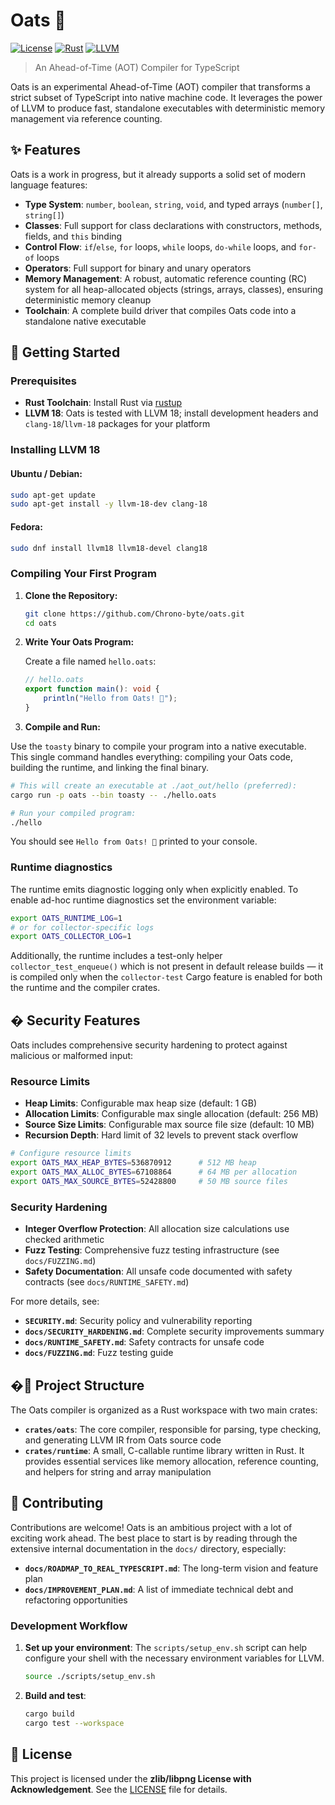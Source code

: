 # Oats 🌾

[![License](https://img.shields.io/badge/license-zlib-blue.svg)](LICENSE)
[![Rust](https://img.shields.io/badge/built%20with-Rust-000000.svg?logo=rust)](https://www.rust-lang.org/)
[![LLVM](https://img.shields.io/badge/powered%20by-LLVM%2018-262D3A.svg)](https://llvm.org/)

> An Ahead-of-Time (AOT) Compiler for TypeScript

Oats is an experimental Ahead-of-Time (AOT) compiler that transforms a strict
subset of TypeScript into native machine code. It leverages the power of LLVM to
produce fast, standalone executables with deterministic memory management via
reference counting.

## ✨ Features

Oats is a work in progress, but it already supports a solid set of modern
language features:

- **Type System**: `number`, `boolean`, `string`, `void`, and typed arrays
  (`number[]`, `string[]`)
- **Classes**: Full support for class declarations with constructors, methods,
  fields, and `this` binding
- **Control Flow**: `if`/`else`, `for` loops, `while` loops, `do-while` loops,
  and `for-of` loops
- **Operators**: Full support for binary and unary operators
- **Memory Management**: A robust, automatic reference counting (RC) system for
  all heap-allocated objects (strings, arrays, classes), ensuring deterministic
  memory cleanup
- **Toolchain**: A complete build driver that compiles Oats code into a
  standalone native executable

## 🚀 Getting Started

### Prerequisites

- **Rust Toolchain**: Install Rust via [rustup](https://rustup.rs/)
- **LLVM 18**: Oats is tested with LLVM 18; install development headers and `clang-18`/`llvm-18` packages for your platform

### Installing LLVM 18

#### Ubuntu / Debian:

```bash
sudo apt-get update
sudo apt-get install -y llvm-18-dev clang-18
```
#### Fedora:

```bash
sudo dnf install llvm18 llvm18-devel clang18
```

### Compiling Your First Program

1. **Clone the Repository:**
   ```bash
   git clone https://github.com/Chrono-byte/oats.git
   cd oats
   ```

2. **Write Your Oats Program:**

   Create a file named `hello.oats`:
   ```typescript
   // hello.oats
   export function main(): void {
       println("Hello from Oats! 🌾");
   }
   ```

3. **Compile and Run:**

  Use the `toasty` binary to compile your program into a native executable.
   This single command handles everything: compiling your Oats code, building
   the runtime, and linking the final binary.

  ```bash
  # This will create an executable at ./aot_out/hello (preferred):
  cargo run -p oats --bin toasty -- ./hello.oats

  # Run your compiled program:
  ./hello
  ```

   You should see `Hello from Oats! 🌾` printed to your console.

### Runtime diagnostics

The runtime emits diagnostic logging only when explicitly enabled. To enable ad-hoc runtime diagnostics set the environment variable:

```bash
export OATS_RUNTIME_LOG=1
# or for collector-specific logs
export OATS_COLLECTOR_LOG=1
```

Additionally, the runtime includes a test-only helper `collector_test_enqueue()` which is not present in default release builds — it is compiled only when the `collector-test` Cargo feature is enabled for both the runtime and the compiler crates.

## � Security Features

Oats includes comprehensive security hardening to protect against malicious or malformed input:

### Resource Limits
- **Heap Limits**: Configurable max heap size (default: 1 GB)
- **Allocation Limits**: Configurable max single allocation (default: 256 MB)
- **Source Size Limits**: Configurable max source file size (default: 10 MB)
- **Recursion Depth**: Hard limit of 32 levels to prevent stack overflow

```bash
# Configure resource limits
export OATS_MAX_HEAP_BYTES=536870912      # 512 MB heap
export OATS_MAX_ALLOC_BYTES=67108864      # 64 MB per allocation
export OATS_MAX_SOURCE_BYTES=52428800     # 50 MB source files
```

### Security Hardening
- **Integer Overflow Protection**: All allocation size calculations use checked arithmetic
- **Fuzz Testing**: Comprehensive fuzz testing infrastructure (see `docs/FUZZING.md`)
- **Safety Documentation**: All unsafe code documented with safety contracts (see `docs/RUNTIME_SAFETY.md`)

For more details, see:
- **`SECURITY.md`**: Security policy and vulnerability reporting
- **`docs/SECURITY_HARDENING.md`**: Complete security improvements summary
- **`docs/RUNTIME_SAFETY.md`**: Safety contracts for unsafe code
- **`docs/FUZZING.md`**: Fuzz testing guide

## �📁 Project Structure

The Oats compiler is organized as a Rust workspace with two main crates:

- **`crates/oats`**: The core compiler, responsible for parsing, type checking,
  and generating LLVM IR from Oats source code
- **`crates/runtime`**: A small, C-callable runtime library written in Rust. It
  provides essential services like memory allocation, reference counting, and
  helpers for string and array manipulation

## 🤝 Contributing

Contributions are welcome! Oats is an ambitious project with a lot of exciting
work ahead. The best place to start is by reading through the extensive internal
documentation in the `docs/` directory, especially:

- **`docs/ROADMAP_TO_REAL_TYPESCRIPT.md`**: The long-term vision and feature
  plan
- **`docs/IMPROVEMENT_PLAN.md`**: A list of immediate technical debt and
  refactoring opportunities

### Development Workflow

1. **Set up your environment**: The `scripts/setup_env.sh` script can help
   configure your shell with the necessary environment variables for LLVM.
   ```bash
   source ./scripts/setup_env.sh
   ```

2. **Build and test**:
   ```bash
   cargo build
   cargo test --workspace
   ```

## 📄 License

This project is licensed under the **zlib/libpng License with Acknowledgement**. See the [LICENSE](LICENSE)
file for details.
